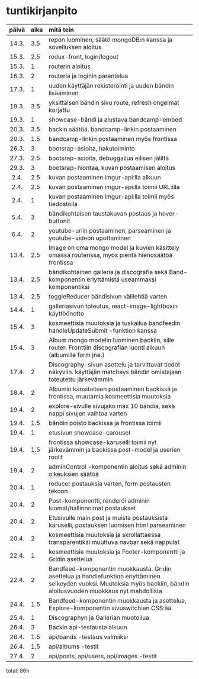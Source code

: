 # tuntikirjanpito

| päivä | aika | mitä tein  |
| :----:|:-----| :-----|
|14.3.|3.5| repon luominen, säätö mongoDB:n kanssa ja sovelluksen aloitus|
|15.3.|2.5| redux-front, login/logout|
|15.3.|1| routerin aloitus|
|16.3.|2| routeria ja loginin parantelua|
|17.3.|1| uuden käyttäjän rekisteröinti ja uuden bändin lisääminen|
|19.3.|3.5| yksittäisen bändin sivu route, refresh ongelmat korjattu|
|19.3.|1| showcase-bändi ja alustava bandcamp-embed|
|20.3.|3.5| backin säätöä, bandcamp-linkin postaaminen|
|20.3.|1.5| bandcamp-linkin postaaminen myös frontissa|
|26.3.|3| bootsrap-asioita, hakutoiminto|
|27.3.|2.5| bootsrap-asioita, debuggailua eilisen jäliltä|
|29.3.|3| bootsrap-hiontaa, kuvan postaamisen aloitus|
|2.4.|2.5| kuvan postaaminen imgur-api:lla alkuun|
|2.4.|2.5| kuvan postaaminen imgur-api:lla toimii URL:illa|
|2.4.|1| kuvan postaaminen imgur-api:lla toimii myös tiedostolla|
|5.4.|3| bändikohtaisen taustakuvan postaus ja hover-buttonit|
|6.4.|2| youtube-urlin postaaminen, parseaminen ja youtube-videon upottaminen|
|13.4.|2.5| Image on oma mongo model ja kuvien käsittely omassa routerissa, myös pientä hienosäätöä frontissa|
|13.4.|2.5| bändikohtainen galleria ja discografia sekä Band-komponentin eriyttämistä useammaksi komponentiksi|
|13.4.|2.5| toggleReducer bändisivun välilehtiä varten|
|14.4.|1| galleriasivun toteutus, react-image-lightboxin käyttöönotto|
|15.4.|3| kosmeettisia muutoksia ja tuskailua bandfeedin handleUpdateSubmit -funktion kanssa|
|15.4.|3| Album mongo modelin luominen backiin, sille router. Fronttiin discografian luonti alkuun (albumille form jne.)|
|17.4.|2| Discography-sivun asettelu ja tarvittavat tiedot näkyviin. käyttäjän matchays bändin omistajaan toteutettu järkevämmin|
|18.4.|2| Albumin kansitaiteen postaaminen backissä ja frontissa, muutamia kosmeettisia muutoksia|
|19.4.|2| explore-sivulle sivujako max 10 bändiä, sekä nappi sivujen vaihtoa varten|
|19.4.|1.5| bändin poisto backissa ja frontissa toimii|
|19.4.|1| etusivun showcase-carousel|
|19.4.|1.5| frontissa showcase-karuselli toimii nyt järkevämmin ja backissa post-model ja userien roolit|
|19.4.|2| adminControl -komponentin aloitus sekä adminin oikeuksien säätöä|
|20.4.|1| reducer postauksia varten, form postausten tekoon|
|20.4.|2| Post-komponentti, renderöi adminin luomat/hallinnoimat postaukset|
|20.4.|2| Etusivulle main post ja muista postauksista karuselli, postauksen luomisen html parseaminen|
|20.4.|2| kosmeettisia muutoksia ja skrollattaessa transparentiksi muuttuva navbar sekä nappulat|
|22.4.|1| kosmeettisia muutoksia ja Footer-komponentti ja Gridin asettelua|
|22.4.|2| Bandfeed-komponentin muokkausta. Gridin asettelua ja handlefunktion eriyttäminen selkeyden vuoksi. Muutoksia myös backiin, bändin aloitusvuoden muokkaus nyt mahdollista|
|24.4.|1.5| Bandfeed-komponentin muokkausta ja asettelua, Explore-komponentin sivuswitchien CSS:ää|
|25.4.|1| Discographyn ja Gallerian muotoilua|
|26.4.|3| Backin api-testausta alkuun|
|26.4.|1.5| api/bands -testaus valmiiksi|
|26.4.|1.5| api/albums -testit|
|27.4.|2| api/posts, api/users, api/images -testit|

total: 86h
